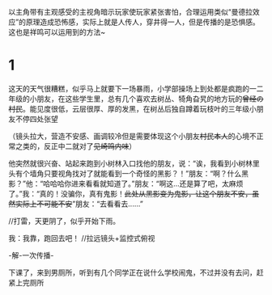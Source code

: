 以主角带有主观感受的主视角暗示玩家使玩家紧张害怕，合理运用类似“曼德拉效应”的原理造成恐怖感，实际上就是人传人，穿井得一人，但是传播的是恐惧感。这也是祥鸣可以运用到的方法~

# 1

这天的天气很糟糕，似乎马上就要下一场暴雨，小学部操场上到处都是疯跑的一二年级的小朋友，在这些学生里，总有几个喜欢去树丛、犄角旮旯的地方玩的~~曾经の村民~~。能见度很低，云层很厚、厚的发黑，在树丛后独自蹲着玩枝叶的三年级小朋友不停四处张望

（镜头拉大，营造不安感、画调较冷但是需要体现这个小朋友~~村民本人~~的心境不正常之类的，反正中二就对了~~见崎鸣内味~~）

他突然就很兴奋、站起来跑到小树林入口找他的朋友，说：“诶，我看到小树林里头有个墙角只要视角找对了就能看到一个奇怪的黑影？！”朋友：“啊？什么黑影？”他：“哈哈哈你进来看看就知道了。”朋友：“啊这...还是算了吧，太麻烦了。”我：“真的！没骗你，真有鬼影！~~此处从黑影变为鬼影，让这个朋友不安，虽然实际上不可能不安~~”朋友：“去看看去......”

//打雷，天更阴了，似乎开始下雨。

我：我靠，跑回去吧！ //拉远镜头+监控式俯视



-解-一次传播-



下课了，来到男厕所，听到有几个同学正在说什么学校闹鬼，不过并没有去问，赶紧上完厕所